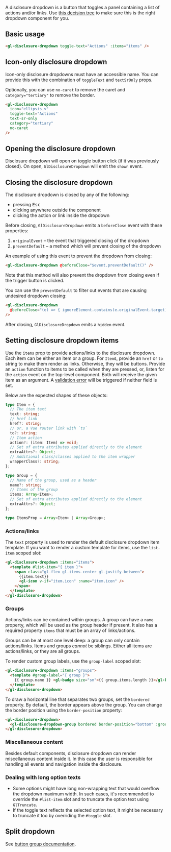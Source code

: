 A disclosure dropdown is a button that toggles a panel containing a list of actions and/or links. Use
[this decision tree](https://design.gitlab.com/components/dropdown-overview#which-component-should-you-use)
to make sure this is the right dropdown component for you.

## Basic usage

```html
<gl-disclosure-dropdown toggle-text="Actions" :items="items" />
```

## Icon-only disclosure dropdown

Icon-only disclosure dropdowns must have an accessible name.
You can provide this with the combination of `toggleText` and `textSrOnly` props.

Optionally, you can use `no-caret` to remove the caret and `category="tertiary"` to remove the border.

```html
<gl-disclosure-dropdown
  icon="ellipsis_v"
  toggle-text="Actions"
  text-sr-only
  category="tertiary"
  no-caret
/>
```

## Opening the disclosure dropdown

Disclosure dropdown will open on toggle button click (if it was previously closed).
On open, `GlDisclosureDropdown` will emit the `shown` event.

## Closing the disclosure dropdown

The disclosure dropdown is closed by any of the following:

- pressing <kbd>Esc</kbd>
- clicking anywhere outside the component
- clicking the action or link inside the dropdown

Before closing, `GlDisclosureDropdown` emits a `beforeClose` event with these properties:

1. `originalEvent` – the event that triggered closing of the dropdown
2. `preventDefault` – a method which will prevent closing of the dropdown

An example of using this event to prevent the dropdown from closing:

```html
<gl-disclosure-dropdown @beforeClose="$event.preventDefault()" />
```

Note that this method will also prevent the dropdown from closing even if the trigger button is clicked.

You can use the `preventDefault` to filter out events that are causing undesired dropdown closing:

```html
<gl-disclosure-dropdown
  @beforeClose="(e) => { ignoreElement.contains(e.originalEvent.target) && e.preventDefault() }"
/>
```

After closing, `GlDisclosureDropdown` emits a `hidden` event.

## Setting disclosure dropdown items

Use the `items` prop to provide actions/links to the disclosure dropdown. Each
item can be either an item or a group. For `Item`s, provide an `href` or `to` string to
make them render as links. Otherwise, they will be buttons. Provide an `action`
function to items to be called when they are pressed, or, listen for the
`action` event on the top-level component. Both will receive the given item as
an argument.
A <!-- markdownlint-disable-next-line line-length -->
[validation error](https://gitlab.com/gitlab-org/gitlab-ui/-/blob/6cbff4f908b429cc01f17a4cc2868e881db1aa31/src/components/base/new_dropdowns/disclosure/utils.js#L1)
will be triggered if neither field is set.

Below are the expected shapes of these objects:

```typescript
type Item = {
  // The item text
  text: string;
  // href link
  href?: string;
  // or, a Vue router link with `to`
  to?: string;
  // Item action
  action?: (item: Item) => void;
  // Set of extra attributes applied directly to the element
  extraAttrs?: Object;
  // Additional class/classes applied to the item wrapper
  wrapperClass?: string;
};

type Group = {
  // Name of the group, used as a header
  name?: string;
  // Items of the group
  items: Array<Item>;
  // Set of extra attributes applied directly to the element
  extraAttrs?: Object;
};

type ItemsProp = Array<Item> | Array<Group>;
```

### Actions/links

The `text` property is used to render the default disclosure dropdown item
template. If you want to render a custom template for items, use the
`list-item` scoped slot:

```html
<gl-disclosure-dropdown :items="items">
  <template #list-item="{ item }">
    <span class="gl-flex gl-items-center gl-justify-between">
      {{item.text}}
      <gl-icon v-if="item.icon" :name="item.icon" />
    </span>
  </template>
</gl-disclosure-dropdown>
```

### Groups

Actions/links can be contained within groups. A group can have a `name`
property, which will be used as the group header if present.
It also has a required property `items` that must be an array of links/actions.

Groups can be at most one level deep: a group can only contain actions/links.
Items and groups _cannot_ be siblings. Either all items are actions/links,
or they are all groups.

To render custom group labels, use the `group-label` scoped slot:

```html
<gl-disclosure-dropdown :items="groups">
  <template #group-label="{ group }">
    {{ group.name }} <gl-badge size="sm">{{ group.items.length }}</gl-badge>
  </template>
</gl-disclosure-dropdown>
```

To draw a horizontal line that separates two groups, set the `bordered` property.
By default, the border appears above the group. You can change the border position
using the `border-position` property:

```html
<gl-disclosure-dropdown>
  <gl-disclosure-dropdown-group bordered border-position="bottom" :group="group" />
</gl-disclosure-dropdown>
```

### Miscellaneous content

Besides default components, disclosure dropdown can render miscellaneous content inside it.
In this case the user is responsible for handling all events and navigation inside the disclosure.

### Dealing with long option texts

- Some options might have long non-wrapping text that would overflow the dropdown maximum width. In
  such cases, it's recommended to override the `#list-item` slot and to truncate the option text using
  `GlTruncate`.
- If the toggle text reflects the selected option text, it might be necessary to truncate
  it too by overriding the `#toggle` slot.

## Split dropdown

See [button group documentation](/docs/base-button-group--docs#split-dropdowns).
